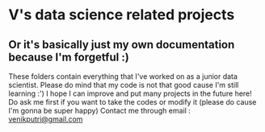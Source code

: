 # V's data science related projects
## Or it's basically just my own documentation because I'm forgetful :)

These folders contain everything that I've worked on as a junior data scientist. Please do mind that my code is not that good cause I'm still learning :') 
I hope I can improve and put many projects in the future here! Do ask me first if you want to take the codes or modify it (please do cause I'm gonna be super happy)
Contact me through email : venikputri@gmail.com 
